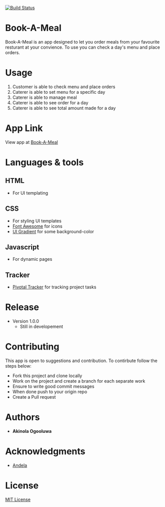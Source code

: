 
[![Build Status](https://travis-ci.org/rovilay/Book-A-Meal.svg?branch=develop)](https://travis-ci.org/rovilay/Book-A-Meal)


# Book-A-Meal
Book-A-Meal is an app designed to let you order meals from your favourite resturant at your convience. To use you can check a day's menu and place orders.

# Usage
1. Customer is able to check menu and place orders
2. Caterer is able to set menu for a specific day
3. Caterer is able to manage meal
4. Caterer is able to see order for a day
5. Caterer is able to see total amount made for a day

# App Link
View app at [Book-A-Meal](https://rovilay.github.io/Book-A-Meal/UI/)

# Languages & tools
## HTML
* For UI templating

## CSS
* For styling UI templates
* [Font Awesome](https://fontawesome.com/) for icons
* [UI Gradient](https://uigradients.com/) for some background-color

## Javascript
* For dynamic pages

## Tracker
* [Pivotal Tracker](https://pivotaltracker.com) for tracking project tasks

# Release
* Version 1.0.0
  * Still in developement
  
# Contributing
This app is open to suggestions and contribution. To contirbute follow the steps below:
* Fork this project and clone locally
* Work on the project and create a branch for each separate work
* Ensure to write good commit messages 
* When done push to your origin repo
* Create a Pull request

# Authors
* **Akinola Ogooluwa**

# Acknowledgments
* [Andela](https://andela.com/)

# License
  [MIT License](https://opensource.org/licenses/MIT)
